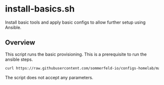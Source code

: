 # install-basics.sh

Install basic tools and apply basic configs to allow further setup using Ansible.

## Overview

This script runs the basic provisioning. This is a prerequisite to run the ansible steps.

```bash
curl https://raw.githubusercontent.com/sommerfeld-io/configs-homelab/main/components/bootstrap/basics.sh | bash -
```

The script does not accept any parameters.
